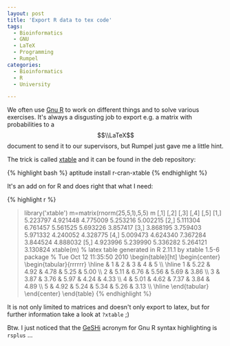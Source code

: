 ```yaml
---
layout: post
title: 'Export R data to tex code'
tags:
  - Bioinformatics
  - GNU
  - LaTeX
  - Programming
  - Rumpel
categories:
  - Bioinformatics
  - R
  - University

---
```


We often use <a href="http://www.r-project.org/">Gnu R</a> to work on different things and to solve various exercises. It's always a disgusting job to export e.g. a matrix with probabilities to a $$\\LaTeX$$ document to send it to our supervisors, but Rumpel just gave me a little hint.


The trick is called <a href="http://cran.r-project.org/web/packages/xtable/">xtable</a> and it can be found in the deb repository:



{% highlight bash %}
aptitude install r-cran-xtable
{% endhighlight %}



It's an add on for R and does right that what I need:



{% highlight r %}
> library('xtable')
> m=matrix(rnorm(25,5,1),5,5)
> m
         [,1]     [,2]     [,3]     [,4]     [,5]
[1,] 5.223797 4.921448 4.775009 5.253216 5.002215
[2,] 5.111304 6.761457 5.561525 5.693226 3.857417
[3,] 3.868195 3.759403 5.971332 4.240052 4.328775
[4,] 5.009473 4.624340 7.367284 3.844524 4.888032
[5,] 4.923996 5.239990 5.336282 5.264121 3.130824
> xtable(m)
% latex table generated in R 2.11.1 by xtable 1.5-6 package
% Tue Oct 12 11:35:50 2010
\\begin{table}[ht]
\\begin{center}
\\begin{tabular}{rrrrrr}
  \\hline
 & 1 & 2 & 3 & 4 & 5 \\\\ 
  \\hline
1 & 5.22 & 4.92 & 4.78 & 5.25 & 5.00 \\\\ 
  2 & 5.11 & 6.76 & 5.56 & 5.69 & 3.86 \\\\ 
  3 & 3.87 & 3.76 & 5.97 & 4.24 & 4.33 \\\\ 
  4 & 5.01 & 4.62 & 7.37 & 3.84 & 4.89 \\\\ 
  5 & 4.92 & 5.24 & 5.34 & 5.26 & 3.13 \\\\ 
   \\hline
\\end{tabular}
\\end{center}
\\end{table}
{% endhighlight %}



It is not only limited to matrices and doesn't only export to latex, but for further information take a look at  `?xtable`  ;)

Btw. I just noticed that the <a href="http://qbnz.com/highlighter/">GeSHi</a> acronym for Gnu R syntax highlighting is  `rsplus` ...
